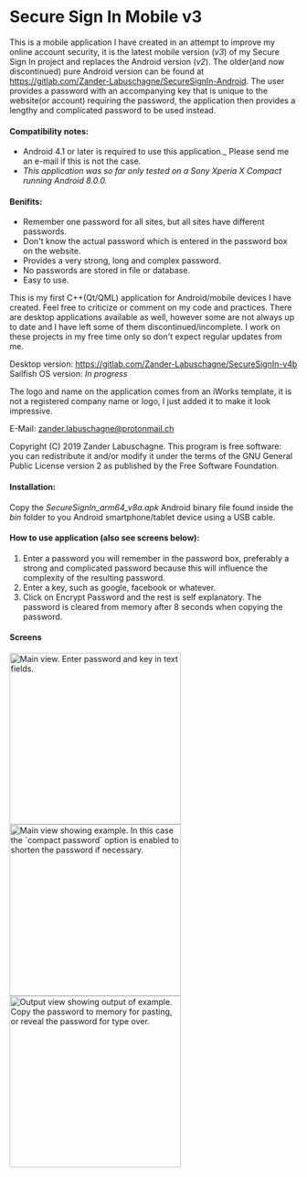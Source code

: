 # Secure Sign In Mobile v3
This is a mobile application I have created in an attempt to improve my online account security, it is the latest mobile version (*v3*) of my Secure Sign In project and replaces the Android version (_v2_). The older(and now discontinued) pure Android version can be found at https://gitlab.com/Zander-Labuschagne/SecureSignIn-Android. The user provides a password with an accompanying key that is unique to the website(or account) requiring the password, the application then provides a lengthy and complicated password to be used instead.

#### Compatibility notes:
  - Android 4.1 or later is required to use this application._ Please send me an e-mail if this is not the case.
  - *This application was so far only tested on a Sony Xperia X Compact running Android 8.0.0.*

#### Benifits:
  - Remember one password for all sites, but all sites have different passwords.
  - Don't know the actual password which is entered in the password box on the website.
  - Provides a very strong, long and complex password.
  - No passwords are stored in file or database.
  - Easy to use.

This is my first C++(Qt/QML) application for Android/mobile devices I have created. Feel free to criticize or comment on my code and practices.
There are desktop applications available as well, however some are not always up to date and I have left some of them discontinued/incomplete. I work on these projects in my free time only so don't expect regular updates from me.

Desktop version: https://gitlab.com/Zander-Labuschagne/SecureSignIn-v4b
Sailfish OS version: *In progress*
  
The logo and name on the application comes from an iWorks template, it is not a registered company name or logo, I just added it to make it look impressive.

E-Mail: <zander.labuschagne@protonmail.ch>

Copyright (C) 2019 Zander Labuschagne. This program is free software: you can redistribute it and/or modify it under the terms of the GNU General Public License version 2 as published by the Free Software Foundation.

#### Installation:
Copy the *SecureSignIn_arm64_v8a.apk* Android binary file found inside the *bin* folder to you Android smartphone/tablet device using a USB cable.

#### How to use application (also see screens below):
  1. Enter a password you will remember in the password box, preferably a strong and complicated password because this will influence the complexity of the resulting password.
  2. Enter a key, such as google, facebook or whatever.
  3. Click on Encrypt Password and the rest is self explanatory. The password is cleared from memory after 8 seconds when copying the password.

#### Screens
<img src="https://gitlab.com/Zander-Labuschagne/SecureSignIn-Mobile/raw/master/screens/front_end.png" alt="Main view. Enter password and key in text fields." width="300" align="middle"/>
<!--![alt text](https://gitlab.com/Zander-Labuschagne/SecureSignIn-Mobile/raw/master/screens/front_end.png =720x "Main view. Enter password and key in text fields.")-->
<img src="https://gitlab.com/Zander-Labuschagne/SecureSignIn-Mobile/raw/master/screens/front_end_compact.png" alt="Main view showing example. In this case the `compact password` option is enabled to shorten the password if necessary." width="300" align="middle"/>
<!--![alt text](https://gitlab.com/Zander-Labuschagne/SecureSignIn-Mobile/raw/master/screens/front_end_compact.png "Main view showing example. In this case the `compact password` option is enabled to shorten the password if necessary.")-->
<img src="https://gitlab.com/Zander-Labuschagne/SecureSignIn-Mobile/raw/master/screens/output_view.png" alt="Output view showing output of example. Copy the password to memory for pasting, or reveal the password for type over." width="300" align="middle"/>
<!--![alt text](https://gitlab.com/Zander-Labuschagne/SecureSignIn-Mobile/raw/master/screens/output_view.png "Output view showing output of example. Copy the password to memory for pasting, or reveal the password for type over.")-->

